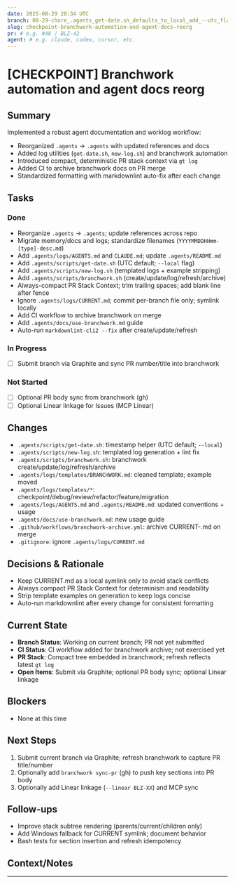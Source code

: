 ```yaml
---
date: 2025-08-29 20:34 UTC
branch: 08-29-chore_.agents_get-date.sh_defaults_to_local_add_--utc_flag
slug: checkpoint-branchwork-automation-and-agent-docs-reorg
pr: # e.g. #48 / BLZ-42
agent: # e.g. claude, codex, cursor, etc.
---
```


# [CHECKPOINT] Branchwork automation and agent docs reorg

## Summary

Implemented a robust agent documentation and worklog workflow:

- Reorganized `.agents` → `.agents` with updated references and docs
- Added log utilities (`get-date.sh`, `new-log.sh`) and branchwork automation
- Introduced compact, deterministic PR stack context via `gt log`
- Added CI to archive branchwork docs on PR merge
- Standardized formatting with markdownlint auto-fix after each change

## Tasks
<!-- Use CLOSES: #123 / BLZ-45 for completed issues -->
<!-- Use ADDRESSES: #123 / BLZ-45 for partial work -->
<!-- Use RELATED: #123 / BLZ-45 for related but not closing -->

### Done

- Reorganize `.agents` → `.agents`; update references across repo
- Migrate memory/docs and logs; standardize filenames (`YYYYMMDDHHmm-[type]-desc.md`)
- Add `.agents/logs/AGENTS.md` and `CLAUDE.md`; update `.agents/README.md`
- Add `.agents/scripts/get-date.sh` (UTC default; `--local` flag)
- Add `.agents/scripts/new-log.sh` (templated logs + example stripping)
- Add `.agents/scripts/branchwork.sh` (create/update/log/refresh/archive)
- Always-compact PR Stack Context; trim trailing spaces; add blank line after fence
- Ignore `.agents/logs/CURRENT.md`; commit per-branch file only; symlink locally
- Add CI workflow to archive branchwork on merge
- Add `.agents/docs/use-branchwork.md` guide
- Auto-run `markdownlint-cli2 --fix` after create/update/refresh

### In Progress

- [ ] Submit branch via Graphite and sync PR number/title into branchwork

### Not Started

- [ ] Optional PR body sync from branchwork (gh)
- [ ] Optional Linear linkage for Issues (MCP Linear)

## Changes
<!-- Include files changed with brief descriptions -->

- `.agents/scripts/get-date.sh`: timestamp helper (UTC default; `--local`)
- `.agents/scripts/new-log.sh`: templated log generation + lint fix
- `.agents/scripts/branchwork.sh`: branchwork create/update/log/refresh/archive
- `.agents/logs/templates/BRANCHWORK.md`: cleaned template; example moved
- `.agents/logs/templates/*`: checkpoint/debug/review/refactor/feature/migration
- `.agents/logs/AGENTS.md` and `.agents/README.md`: updated conventions + usage
- `.agents/docs/use-branchwork.md`: new usage guide
- `.github/workflows/branchwork-archive.yml`: archive CURRENT-<branch>.md on merge
- `.gitignore`: ignore `.agents/logs/CURRENT.md`

## Decisions & Rationale
<!-- Key technical decisions and why they were made -->

- Keep CURRENT.md as a local symlink only to avoid stack conflicts
- Always compact PR Stack Context for determinism and readability
- Strip template examples on generation to keep logs concise
- Auto-run markdownlint after every change for consistent formatting

## Current State

- **Branch Status**: Working on current branch; PR not yet submitted
- **CI Status**: CI workflow added for branchwork archive; not exercised yet
- **PR Stack**: Compact tree embedded in branchwork; refresh reflects latest `gt log`
- **Open Items**: Submit via Graphite; optional PR body sync; optional Linear linkage

## Blockers
<!-- What's preventing progress, if anything -->

- None at this time

## Next Steps

1. Submit current branch via Graphite; refresh branchwork to capture PR title/number
2. Optionally add `branchwork sync-pr` (gh) to push key sections into PR body
3. Optionally add Linear linkage (`--linear BLZ-XX`) and MCP sync

## Follow-ups
<!-- Non-critical items discovered during work to circle back to -->

- Improve stack subtree rendering (parents/current/children only)
- Add Windows fallback for CURRENT symlink; document behavior
- Bash tests for section insertion and refresh idempotency

## Context/Notes

---
